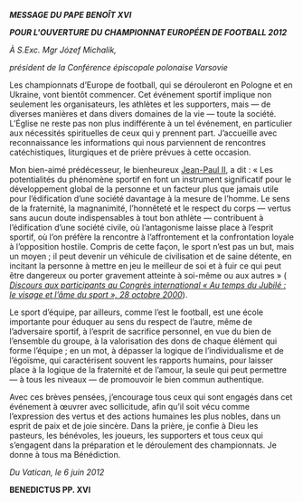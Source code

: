 ***MESSAGE DU PAPE BENOÎT XVI***

***POUR L'OUVERTURE DU CHAMPIONNAT EUROPÉEN DE FOOTBALL 2012***

*À S.Exc. Mgr Józef Michalik,*

*président de la Conférence épiscopale* *polonaise Varsovie*

Les championnats d’Europe de football, qui se dérouleront en Pologne et en Ukraine, vont bientôt commencer. Cet événement sportif implique non seulement les organisateurs, les athlètes et les supporters, mais — de diverses manières et dans divers domaines de la vie — toute la société. L’Église ne reste pas non plus indifférente à un tel événement, en particulier aux nécessités spirituelles de ceux qui y prennent part. J’accueille avec reconnaissance les informations qui nous parviennent de rencontres catéchistiques, liturgiques et de prière prévues à cette occasion.

Mon bien-aimé prédécesseur, le bienheureux [Jean-Paul II](/content/john-paul-ii/fr.html), a dit : « Les potentialités du phénomène sportif en font un instrument significatif pour le développement global de la personne et un facteur plus que jamais utile pour l’édification d’une société davantage à la mesure de l’homme. Le sens de la fraternité, la magnanimité, l’honnêteté et le respect du corps — vertus sans aucun doute indispensables à tout bon athlète — contribuent à l’édification d’une société civile, où l’antagonisme laisse place à l’esprit sportif, où l’on préfère la rencontre à l’affrontement et la confrontation loyale à l’opposition hostile. Compris de cette façon, le sport n’est pas un but, mais un moyen ; il peut devenir un véhicule de civilisation et de saine détente, en incitant la personne à mettre en jeu le meilleur de soi et à fuir ce qui peut être dangereux ou porter gravement atteinte à soi-même ou aux autres » ( *[Discours aux participants au Congrès international « Au temps du Jubilé : le visage et l’âme du sport », 28 octobre 2000](/content/john-paul-ii/fr/speeches/2000/oct-dec/documents/hf_jp-ii_spe_20001028_jubilsport.html)*).

Le sport d’équipe, par ailleurs, comme l’est le football, est une école importante pour éduquer au sens du respect de l’autre, même de l’adversaire sportif, à l’esprit de sacrifice personnel, en vue du bien de l’ensemble du groupe, à la valorisation des dons de chaque élément qui forme l’équipe ; en un mot, à dépasser la logique de l’individualisme et de l’égoïsme, qui caractérisent souvent les rapports humains, pour laisser place à la logique de la fraternité et de l’amour, la seule qui peut permettre — à tous les niveaux — de promouvoir le bien commun authentique.

Avec ces brèves pensées, j’encourage tous ceux qui sont engagés dans cet événement à œuvrer avec sollicitude, afin qu’il soit vécu comme l’expression des vertus et des actions humaines les plus nobles, dans un esprit de paix et de joie sincère. Dans la prière, je confie à Dieu les pasteurs, les bénévoles, les joueurs, les supporters et tous ceux qui s’engagent dans la préparation et le déroulement des championnats. Je donne à tous ma Bénédiction.

*Du Vatican, le 6 juin 2012*

**BENEDICTUS PP. XVI**
